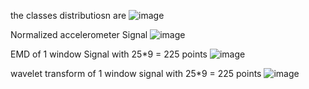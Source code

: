 the classes distributiosn are 
![image](https://github.com/user-attachments/assets/761b47e4-294c-43ec-8798-d47fa75de8cf)

Normalized accelerometer Signal 
![image](https://github.com/user-attachments/assets/44d66972-a2bd-475e-b5b6-54d6db0d5b60)

EMD of 1 window Signal with 25*9 = 225 points 
![image](https://github.com/user-attachments/assets/07522976-5d79-4d1f-aa96-56b757db6f33)

wavelet transform of 1 window signal with 25*9 = 225 points
![image](https://github.com/user-attachments/assets/e852bf5c-f1c5-4eb2-aa56-94e331e74e19)


